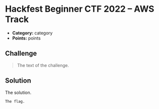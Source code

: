 # Hackfest Beginner CTF 2022 – AWS Track

* **Category:** category
* **Points:** points

## Challenge

> The text of 
> the challenge.

## Solution

The solution.

```
The flag.
```